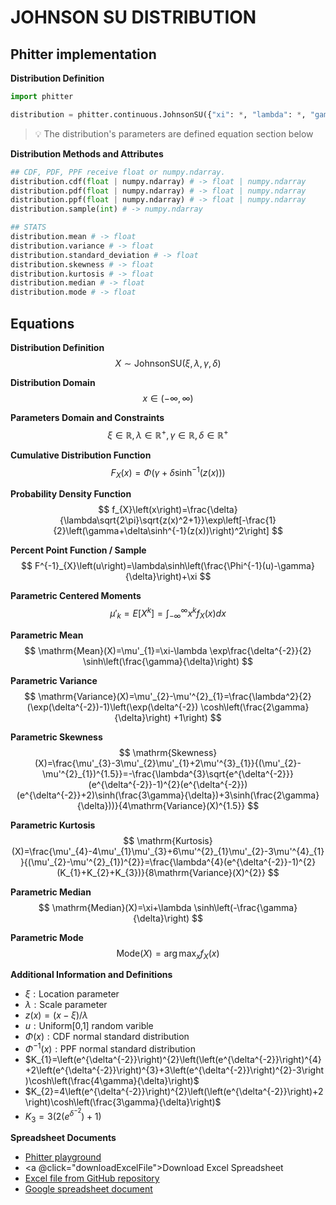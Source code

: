 # JOHNSON SU DISTRIBUTION

## Phitter implementation

**Distribution Definition**

```python
import phitter

distribution = phitter.continuous.JohnsonSU({"xi": *, "lambda": *, "gamma": *, "delta": *})
```

> 💡 The distribution's parameters are defined equation section below

**Distribution Methods and Attributes**

```python
## CDF, PDF, PPF receive float or numpy.ndarray.
distribution.cdf(float | numpy.ndarray) # -> float | numpy.ndarray
distribution.pdf(float | numpy.ndarray) # -> float | numpy.ndarray
distribution.ppf(float | numpy.ndarray) # -> float | numpy.ndarray
distribution.sample(int) # -> numpy.ndarray

## STATS
distribution.mean # -> float
distribution.variance # -> float
distribution.standard_deviation # -> float
distribution.skewness # -> float
distribution.kurtosis # -> float
distribution.median # -> float
distribution.mode # -> float
```

## Equations

**Distribution Definition**
$$ X\sim\mathrm{JohnsonSU}\left(\xi,\lambda,\gamma,\delta\right) $$

**Distribution Domain**
$$ x\in\left(-\infty,\infty\right) $$

**Parameters Domain and Constraints**
$$ \xi\in\mathbb{R}, \lambda\in\mathbb{R}^{+}, \gamma\in\mathbb{R}, \delta\in\mathbb{R}^{+} $$

**Cumulative Distribution Function**
$$ F_{X}\left(x\right)=\Phi\left(\gamma+\delta\sinh^{-1}(z(x))\right) $$

**Probability Density Function**
$$ f_{X}\left(x\right)=\frac{\delta}{\lambda\sqrt{2\pi}\sqrt{z(x)^2+1}}\exp\left[-\frac{1}{2}\left(\gamma+\delta\sinh^{-1}(z(x))\right)^2\right] $$

**Percent Point Function / Sample**
$$ F^{-1}_{X}\left(u\right)=\lambda\sinh\left(\frac{\Phi^{-1}(u)-\gamma}{\delta}\right)+\xi $$

**Parametric Centered Moments**
$$ \mu'_{k}=E[X^k]=\int_{-\infty }^{\infty }x^{k}f_{X}\left(x\right)dx $$

**Parametric Mean**
$$ \mathrm{Mean}(X)=\mu'_{1}=\xi-\lambda \exp\frac{\delta^{-2}}{2} \sinh\left(\frac{\gamma}{\delta}\right) $$

**Parametric Variance**
$$ \mathrm{Variance}(X)=\mu'_{2}-\mu'^{2}_{1}=\frac{\lambda^2}{2} (\exp(\delta^{-2})-1)\left(\exp(\delta^{-2}) \cosh\left(\frac{2\gamma}{\delta}\right) +1\right) $$

**Parametric Skewness**
$$ \mathrm{Skewness}(X)=\frac{\mu'_{3}-3\mu'_{2}\mu'_{1}+2\mu'^{3}_{1}}{(\mu'_{2}-\mu'^{2}_{1})^{1.5}}=-\frac{\lambda^{3}\sqrt{e^{\delta^{-2}}}(e^{\delta^{-2}}-1)^{2}(e^{\delta^{-2}})(e^{\delta^{-2}}+2)\sinh(\frac{3\gamma}{\delta})+3\sinh(\frac{2\gamma}{\delta}))}{4\mathrm{Variance}(X)^{1.5}} $$

**Parametric Kurtosis**
$$ \mathrm{Kurtosis}(X)=\frac{\mu'_{4}-4\mu'_{1}\mu'_{3}+6\mu'^{2}_{1}\mu'_{2}-3\mu'^{4}_{1}}{(\mu'_{2}-\mu'^{2}_{1})^{2}}=\frac{\lambda^{4}(e^{\delta^{-2}}-1)^{2}(K_{1}+K_{2}+K_{3})}{8\mathrm{Variance}(X)^{2}} $$

**Parametric Median**
$$ \mathrm{Median}(X)=\xi+\lambda \sinh\left(-\frac{\gamma}{\delta}\right) $$

**Parametric Mode**
$$ \mathrm{Mode}(X)=\arg\max_{x}f_{X}\left(x\right) $$

**Additional Information and Definitions**
- $\xi:\text{Location parameter}$
- $\lambda:\text{Scale parameter}$
- $z\left(x\right)=\left(x-\xi\right)/\lambda$
- $u:\text{Uniform[0,1] random varible}$
- $\Phi\left(x\right):\text{CDF normal standard distribution}$
- $\Phi^{-1}\left(x\right):\text{PPF normal standard distribution}$
- $K_{1}=\left(e^{\delta^{-2}}\right)^{2}\left(\left(e^{\delta^{-2}}\right)^{4}+2\left(e^{\delta^{-2}}\right)^{3}+3\left(e^{\delta^{-2}}\right)^{2}-3\right)\cosh\left(\frac{4\gamma}{\delta}\right)$
- $K_{2}=4\left(e^{\delta^{-2}}\right)^{2}\left(\left(e^{\delta^{-2}}\right)+2\right)\cosh\left(\frac{3\gamma}{\delta}\right)$
- $K_{3}=3\left(2\left(e^{\delta^{-2}}\right)+1\right)$

**Spreadsheet Documents**

-   [Phitter playground](https://phitter.io/distributions/continuous/johnson_su)
-   <a @click="downloadExcelFile">Download Excel Spreadsheet</a>
-   [Excel file from GitHub repository](https://github.com/phitterio/phitter-files/blob/main/continuous/johnson_su.xlsx)
-   [Google spreadsheet document](https://docs.google.com/spreadsheets/d/15kw_NZr3RFjN9orvF844ITWXroWRsCFkY7Uvq0NZ4K8)

<script setup>
const downloadExcelFile = function() {
    const fileId = "johnson_su";
    const url = `https://raw.githubusercontent.com/phitterio/phitter-files/main/continuous/${fileId}.xlsx`;
    const link = document.createElement("a");
    link.href = url;
    link.setAttribute("download", `${fileId}.xlsx`);
    document.body.appendChild(link);
    link.click();
    document.body.removeChild(link);
};
</script>

<style module>
a {
  cursor: pointer;
}
</style>

    